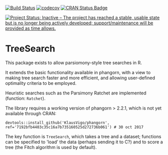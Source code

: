[![Build Status](https://travis-ci.org/ms609/TreeSearch.svg?branch=master)](https://travis-ci.org/ms609/TreeSearch)
[![codecov](https://codecov.io/gh/ms609/TreeSearch/branch/master/graph/badge.svg)](https://codecov.io/gh/ms609/TreeSearch)
[![CRAN Status Badge](http://www.r-pkg.org/badges/version/TreeSearch)](https://cran.r-project.org/package=TreeSearch)
<!--[![CRAN Downloads](http://cranlogs.r-pkg.org/badges/TreeSearch)](https://cran.r-project.org/package=TreeSearch)-->
<!--[![Research software impact](http://depsy.org/api/package/cran/TreeSearch/badge.svg)](http://depsy.org/package/r/TreeSearch)-->
[![Project Status: Inactive – The project has reached a stable, usable state but is no longer being actively developed; support/maintenance will be provided as time allows.](http://www.repostatus.org/badges/latest/inactive.svg)](http://www.repostatus.org/#inactive)

# TreeSearch
This package exists to allow parsiomony-style tree searches in R.

It extends the basic functionality available in phangorn, with a view to making tree search faster and more efficient, 
and allowing user-defined optimality criteria to be employed.

Heuristic searches such as the Parsimony Ratchet are implemented (function: `Ratchet`).

The library requires a working version of phangorn > 2.2.1, which is not yet available through CRAN:

```
devtools::install_github('KlausVigo/phangorn', ref='7192bfb4403c35c16a7b735160525d272736b061') # 30 oct 2017
```

The key function is `TreeSearch`, which takes a tree and a dataset; functions can be specified to 'load' the 
data (perhaps sending it to C?) and to score a tree (the Fitch algorithm is used by default).